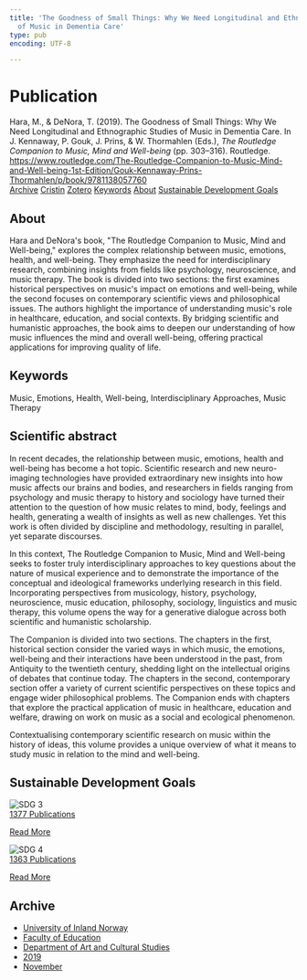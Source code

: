 ```yaml
---
title: 'The Goodness of Small Things: Why We Need Longitudinal and Ethnographic Studies
  of Music in Dementia Care'
type: pub
encoding: UTF-8

---
```

<h1>Publication</h1>
<article id="csl-bib-container-MNGMYVV3" class="csl-bib-container">
  <div class="csl-bib-body"> <div class="csl-entry">Hara, M., &#38; DeNora, T. (2019). The Goodness of Small Things: Why We Need Longitudinal and Ethnographic Studies of Music in Dementia Care. In J. Kennaway, P. Gouk, J. Prins, &#38; W. Thormahlen (Eds.), <i>The Routledge Companion to Music, Mind and Well-being</i> (pp. 303–316). Routledge. <a href="https://www.routledge.com/The-Routledge-Companion-to-Music-Mind-and-Well-being-1st-Edition/Gouk-Kennaway-Prins-Thormahlen/p/book/9781138057760">https://www.routledge.com/The-Routledge-Companion-to-Music-Mind-and-Well-being-1st-Edition/Gouk-Kennaway-Prins-Thormahlen/p/book/9781138057760</a></div> </div>
  <div class="csl-bib-buttons">
    <a href="#taxonomy-article-MNGMYVV3" alt="archive" class="csl-bib-button">Archive</a>
    <a href="https://app.cristin.no/results/show.jsf?id=1748207" alt="Cristin" class="csl-bib-button">Cristin</a>
    <a href="http://zotero.org/groups/5881554/items/MNGMYVV3" alt="Zotero" class="csl-bib-button">Zotero</a>
    <a href="#keywords-article-MNGMYVV3" alt="keywords" class="csl-bib-button">Keywords</a>
    <a href="#about-article-MNGMYVV3" alt="about_pub" class="csl-bib-button">About</a>
    <a href="#sdg-article-MNGMYVV3" alt="sdg" class="csl-bib-button">Sustainable Development Goals</a>
  </div>
  <div id="csl-bib-meta-container-MNGMYVV3"></div>
</article>
<div id="csl-bib-meta-MNGMYVV3" class="csl-bib-meta">
  <article id="about-article-MNGMYVV3" class="about_pub-article">
    <h1>About</h1>
    Hara and DeNora's book, "The Routledge Companion to Music, Mind and Well-being," explores the complex relationship between music, emotions, health, and well-being. They emphasize the need for interdisciplinary research, combining insights from fields like psychology, neuroscience, and music therapy. The book is divided into two sections: the first examines historical perspectives on music's impact on emotions and well-being, while the second focuses on contemporary scientific views and philosophical issues. The authors highlight the importance of understanding music's role in healthcare, education, and social contexts. By bridging scientific and humanistic approaches, the book aims to deepen our understanding of how music influences the mind and overall well-being, offering practical applications for improving quality of life.
  </article>
  <article id="keywords-article-MNGMYVV3" class="keywords-article">
    <h1>Keywords</h1>
    Music, Emotions, Health, Well-being, Interdisciplinary Approaches, Music Therapy
  </article>
  <article id="abstract-article-MNGMYVV3" class="abstract-article">
    <h1>Scientific abstract</h1>
    In recent decades, the relationship between music, emotions, health and well-being has become a hot topic. Scientific research and new neuro-imaging technologies have provided extraordinary new insights into how music affects our brains and bodies, and researchers in fields ranging from psychology and music therapy to history and sociology have turned their attention to the question of how music relates to mind, body, feelings and health, generating a wealth of insights as well as new challenges. Yet this work is often divided by discipline and methodology, resulting in parallel, yet separate discourses.  
 
In this context, The Routledge Companion to Music, Mind and Well-being seeks to foster truly interdisciplinary approaches to key questions about the nature of musical experience and to demonstrate the importance of the conceptual and ideological frameworks underlying research in this field. Incorporating perspectives from musicology, history, psychology, neuroscience, music education, philosophy, sociology, linguistics and music therapy, this volume opens the way for a generative dialogue across both scientific and humanistic scholarship. 
 
The Companion is divided into two sections. The chapters in the first, historical section consider the varied ways in which music, the emotions, well-being and their interactions have been understood in the past, from Antiquity to the twentieth century, shedding light on the intellectual origins of debates that continue today. The chapters in the second, contemporary section offer a variety of current scientific perspectives on these topics and engage wider philosophical problems. The Companion ends with chapters that explore the practical application of music in healthcare, education and welfare, drawing on work on music as a social and ecological phenomenon. 
 
Contextualising contemporary scientific research on music within the history of ideas, this volume provides a unique overview of what it means to study music in relation to the mind and well-being.
  </article>
  <article id="sdg-article-MNGMYVV3" class="sdg-article">
    <h1>Sustainable Development Goals</h1>
    <div class="sdg-container"><div id="sdg3" class="sdg">
        <img src="{{< params subfolder >}}images/sdg/sdg03_en.png" class="image" alt="SDG 3">
        <div class="sdg-overlay">
          <a href="{{< params subfolder >}}en/archive/?sdg=3#archive" class="sdg-publication-count"><span>1377</span> Publications</a>
          <p><a href="https://sdgs.un.org/goals/goal3" class="sdg-read-more">Read More</a></p>
        </div>
      </div> <div id="sdg4" class="sdg">
        <img src="{{< params subfolder >}}images/sdg/sdg04_en.png" class="image" alt="SDG 4">
        <div class="sdg-overlay">
          <a href="{{< params subfolder >}}en/archive/?sdg=4#archive" class="sdg-publication-count"><span>1363</span> Publications</a>
          <p><a href="https://sdgs.un.org/goals/goal4" class="sdg-read-more">Read More</a></p>
        </div>
      </div></div>
  </article>
  <article id="taxonomy-article-MNGMYVV3" class="taxonomy-article">
    <h1>Archive</h1>
    <ul>
      <li><a href="{{< params subfolder >}}en/archive/?key=3DCRN523">University of Inland Norway</a></li>
      <li><a href="{{< params subfolder >}}en/archive/?key=WYNZA47F">Faculty of Education</a></li>
      <li><a href="{{< params subfolder >}}en/archive/?key=VBB2T4VJ">Department of Art and Cultural Studies</a></li>
      <li><a href="{{< params subfolder >}}en/archive/?key=N3YI5B9V">2019</a></li>
      <li><a href="{{< params subfolder >}}en/archive/?key=B8BXK6ZC">November</a></li>
    </ul>
  </article>
</div>
